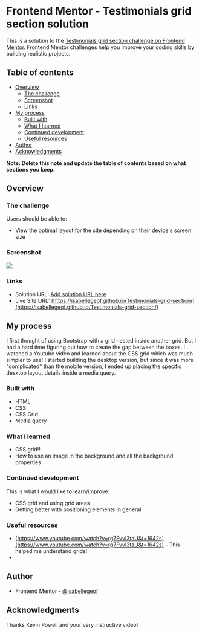 # Frontend Mentor - Testimonials grid section solution

This is a solution to the [Testimonials grid section challenge on Frontend Mentor](https://www.frontendmentor.io/challenges/testimonials-grid-section-Nnw6J7Un7). Frontend Mentor challenges help you improve your coding skills by building realistic projects. 

## Table of contents

- [Overview](#overview)
  - [The challenge](#the-challenge)
  - [Screenshot](#screenshot)
  - [Links](#links)
- [My process](#my-process)
  - [Built with](#built-with)
  - [What I learned](#what-i-learned)
  - [Continued development](#continued-development)
  - [Useful resources](#useful-resources)
- [Author](#author)
- [Acknowledgments](#acknowledgments)

**Note: Delete this note and update the table of contents based on what sections you keep.**

## Overview

### The challenge

Users should be able to:

- View the optimal layout for the site depending on their device's screen size

### Screenshot

![](./Testimonials-screenshot.jpg)

### Links

- Solution URL: [Add solution URL here](https://your-solution-url.com)
- Live Site URL: [https://isabellegeof.github.io/Testimonials-grid-section/](https://isabellegeof.github.io/Testimonials-grid-section/)

## My process

I first thought of using Bootstrap with a grid nested inside another grid. But I had a hard time figuring out how to create the gap between the boxes. I watched a Youtube video and learned about the CSS grid which was much simpler to use! I started building the desktop version, but since it was more "complicated" than the mobile version, I ended up placing the specific desktop layout details inside a media query.

### Built with

- HTML
- CSS
- CSS Grid
- Media query

### What I learned

- CSS grid!!
- How to use an image in the background and all the background properties

### Continued development

This is what I would like to learn/improve:

- CSS grid and using grid areas
- Getting better with positioning elements in general

### Useful resources

- [https://www.youtube.com/watch?v=rg7Fvvl3taU&t=1642s](https://www.youtube.com/watch?v=rg7Fvvl3taU&t=1642s) - This helped me understand grids!
- 
## Author

- Frontend Mentor - [@isabellegeof](https://www.frontendmentor.io/profile/isabellegeof)

## Acknowledgments

Thanks Kevin Powell and your very instructive video!
